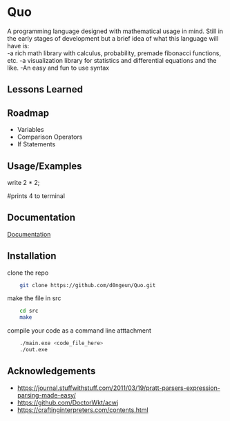 
# Quo

A programming language designed with mathematical usage in mind. Still in the early stages of development 
but a brief idea of what this language will have is:  
-a rich math library with calculus, probability, premade fibonacci functions, etc.
-a visualization library for statistics and differential equations and the like.
-An easy and fun to use syntax

## Lessons Learned

## Roadmap

- Variables
- Comparison Operators
- If Statements

## Usage/Examples

write 2 * 2;

#prints 4 to terminal
## Documentation

[Documentation](https://linktodocumentation)


## Installation

clone the repo
```bash
    git clone https://github.com/d0ngeun/Quo.git
```
make the file in src
```bash
    cd src
    make
```
compile your code as a command line atttachment
```bash
    ./main.exe <code_file_here>
    ./out.exe
```

## Acknowledgements

- https://journal.stuffwithstuff.com/2011/03/19/pratt-parsers-expression-parsing-made-easy/
- https://github.com/DoctorWkt/acwj
- https://craftinginterpreters.com/contents.html